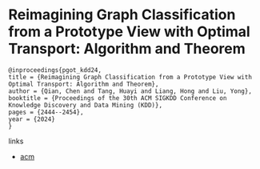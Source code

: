 # Reimagining Graph Classification from a Prototype View with Optimal Transport: Algorithm and Theorem

```
@inproceedings{pgot_kdd24,
title = {Reimagining Graph Classification from a Prototype View with Optimal Transport: Algorithm and Theorem},
author = {Qian, Chen and Tang, Huayi and Liang, Hong and Liu, Yong},
booktitle = {Proceedings of the 30th ACM SIGKDD Conference on Knowledge Discovery and Data Mining (KDD)},
pages = {2444--2454},
year = {2024}
}
```

links
- [acm](https://dl.acm.org/doi/10.1145/3637528.3671696)
